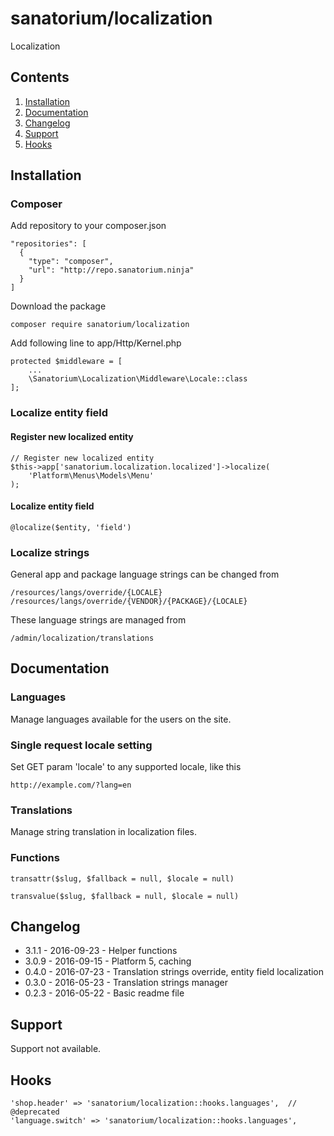 # sanatorium/localization

Localization

## Contents

1. [Installation](#installation)
2. [Documentation](#documentation)
3. [Changelog](#changelog)
4. [Support](#support)
5. [Hooks](#hooks)

## Installation

### Composer

Add repository to your composer.json

    "repositories": [
      {
        "type": "composer",
        "url": "http://repo.sanatorium.ninja"
      }
    ]

Download the package

    composer require sanatorium/localization

Add following line to app/Http/Kernel.php

    protected $middleware = [
        ...
        \Sanatorium\Localization\Middleware\Locale::class
    ];

### Localize entity field

#### Register new localized entity

    // Register new localized entity
    $this->app['sanatorium.localization.localized']->localize(
        'Platform\Menus\Models\Menu'
    );

#### Localize entity field

    @localize($entity, 'field')
    
### Localize strings

General app and package language strings can be changed from

    /resources/langs/override/{LOCALE}
    /resources/langs/override/{VENDOR}/{PACKAGE}/{LOCALE}
    
These language strings are managed from

    /admin/localization/translations

## Documentation

### Languages

Manage languages available for the users on the site.

### Single request locale setting

Set GET param 'locale' to any supported locale, like this

    http://example.com/?lang=en

### Translations

Manage string translation in localization files.

### Functions

    transattr($slug, $fallback = null, $locale = null)

    transvalue($slug, $fallback = null, $locale = null)

## Changelog

- 3.1.1 - 2016-09-23 - Helper functions
- 3.0.9 - 2016-09-15 - Platform 5, caching
- 0.4.0 - 2016-07-23 - Translation strings override, entity field localization
- 0.3.0 - 2016-05-23 - Translation strings manager
- 0.2.3 - 2016-05-22 - Basic readme file

## Support

Support not available.

## Hooks

    'shop.header' => 'sanatorium/localization::hooks.languages',  // @deprecated
    'language.switch' => 'sanatorium/localization::hooks.languages',